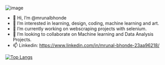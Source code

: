 ![image](https://user-images.githubusercontent.com/82958906/187125636-6c53ff25-9838-4ec7-8fc6-544e72426417.png)









- 👋 Hi, I’m @mrunalbhonde
- 👀 I’m interested in learning, design, coding, machine learning and art.
- 🌱 I’m currently working on webscraping projects with selenium.
- 💞️ I’m looking to collaborate on Machine learning and Data Analysis Projects.
- 📫 Linkedin: https://www.linkedin.com/in/mrunal-bhonde-23aa96218/

[![Top Langs](https://github-readme-stats.vercel.app/api/top-langs/?username=mrunalbhonde)](https://github.com/mrunalbhonde/github-readme-stats)

<!---
mrunalbhonde/mrunalbhonde is a ✨ special ✨ repository because its `README.md` (this file) appears on your GitHub profile.
You can click the Preview link to take a look at your changes.
--->
